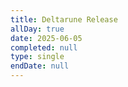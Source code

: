 ```yaml
---
title: Deltarune Release
allDay: true
date: 2025-06-05
completed: null
type: single
endDate: null
---
```

